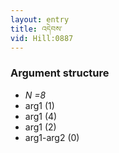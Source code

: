 ```yaml
---
layout: entry
title: འདེབས་
vid: Hill:0887
---
```

### Argument structure
* _N =8_
* arg1 (1)
* arg1 (4)
* arg1 (2)
* arg1-arg2 (0)
